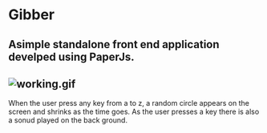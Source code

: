 # Gibber

## Asimple standalone front end application develped using PaperJs.

## ![working.gif](https://gibberbypalash.herokuapp.com/)

When the user press any key from a to z, a random circle appears on the screen and shrinks as the time goes. As the user presses a key there is also a sonud played on the back ground.


